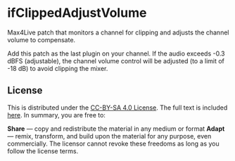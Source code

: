 # ifClippedAdjustVolume #

Max4Live patch that monitors a channel for clipping and adjusts the channel volume to compensate.

Add this patch as the last plugin on your channel. If the audio exceeds -0.3 dBFS (adjustable), the channel volume control will be adjusted (to a limit of -18 dB) to avoid clipping the mixer.

## License

This is distributed under the [CC-BY-SA 4.0 License][1]. The full text is included [here][2]. In summary, you are free to:

**Share** — copy and redistribute the material in any medium or format
**Adapt** — remix, transform, and build upon the material for any purpose, even commercially.
The licensor cannot revoke these freedoms as long as you follow the license terms.

[1]: https://creativecommons.org/licenses/by-sa/4.0/
[2]: LICENSE.md